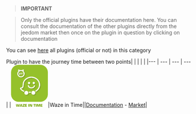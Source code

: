 
>**IMPORTANT**

>Only the official plugins have their documentation here. You can consult the documentation of the other plugins directly from the jeedom market then once on the plugin in question by clicking on documentation


You can see [here](https://market.jeedom.com/index.php?v=d&p=market&type=plugin&categorie=travel) all plugins (official or not) in this category

Plugin to have the journey time between two points| | | | |
|--- | --- | --- | ---|
|<img src="wazeintime/wazeintime_icon.png" width="100" />|Waze in Time||[Documentation](wazeintime/index.md) - [Market](https://market.jeedom.com/index.php?v=d&p=market_display&id=1820)|
